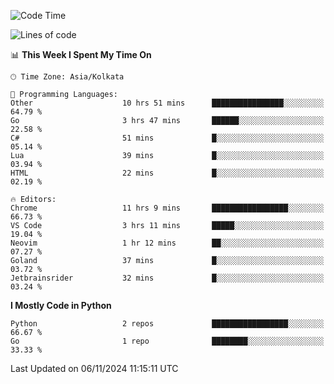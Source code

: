 <!--START_SECTION:waka-->
![Code Time](http://img.shields.io/badge/Code%20Time-377%20hrs%204%20mins-blue)

![Lines of code](https://img.shields.io/badge/From%20Hello%20World%20I%27ve%20Written-387%20lines%20of%20code-blue)

📊 **This Week I Spent My Time On** 

```text
🕑︎ Time Zone: Asia/Kolkata

💬 Programming Languages: 
Other                    10 hrs 51 mins      ████████████████░░░░░░░░░   64.79 % 
Go                       3 hrs 47 mins       ██████░░░░░░░░░░░░░░░░░░░   22.58 % 
C#                       51 mins             █░░░░░░░░░░░░░░░░░░░░░░░░   05.14 % 
Lua                      39 mins             █░░░░░░░░░░░░░░░░░░░░░░░░   03.94 % 
HTML                     22 mins             █░░░░░░░░░░░░░░░░░░░░░░░░   02.19 % 

🔥 Editors: 
Chrome                   11 hrs 9 mins       █████████████████░░░░░░░░   66.73 % 
VS Code                  3 hrs 11 mins       █████░░░░░░░░░░░░░░░░░░░░   19.04 % 
Neovim                   1 hr 12 mins        ██░░░░░░░░░░░░░░░░░░░░░░░   07.27 % 
Goland                   37 mins             █░░░░░░░░░░░░░░░░░░░░░░░░   03.72 % 
Jetbrainsrider           32 mins             █░░░░░░░░░░░░░░░░░░░░░░░░   03.24 % 
```

**I Mostly Code in Python** 

```text
Python                   2 repos             █████████████████░░░░░░░░   66.67 % 
Go                       1 repo              ████████░░░░░░░░░░░░░░░░░   33.33 % 
```




 Last Updated on 06/11/2024 11:15:11 UTC
<!--END_SECTION:waka-->
